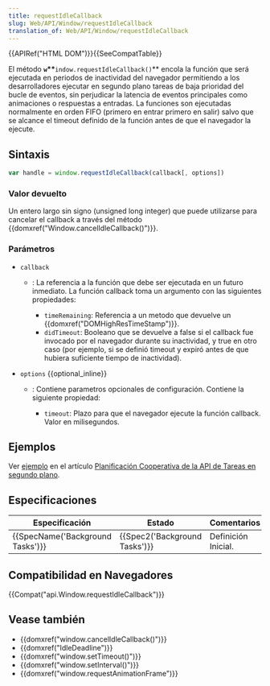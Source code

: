 ```yaml
---
title: requestIdleCallback
slug: Web/API/Window/requestIdleCallback
translation_of: Web/API/Window/requestIdleCallback
---
```

{{APIRef("HTML DOM")}}{{SeeCompatTable}}

El método **`w`\*\***`indow.requestIdleCallback()`\*\* encola la función que será ejecutada en periodos de inactividad del navegador permitiendo a los desarrolladores ejecutar en segundo plano tareas de baja prioridad del bucle de eventos, sin perjudicar la latencia de eventos principales como animaciones o respuestas a entradas. La funciones son ejecutadas normalmente en orden FIFO (primero en entrar primero en salir) salvo que se alcance el timeout definido de la función antes de que el navegador la ejecute.

## Sintaxis

```js
var handle = window.requestIdleCallback(callback[, options])
```

### Valor devuelto

Un entero largo sin signo (unsigned long integer) que puede utilizarse para cancelar el callback a través del método {{domxref("Window.cancelIdleCallback()")}}.

### Parámetros

- `callback`

  - : La referencia a la función que debe ser ejecutada en un futuro inmediato. La función callback toma un argumento con las siguientes propiedades:

    - `timeRemaining`: Referencia a un metodo que devuelve un {{domxref("DOMHighResTimeStamp")}}.
    - `didTimeout`: Booleano que se devuelve a false si el callback fue invocado por el navegador durante su inactividad, y true en otro caso (por ejemplo, si se definió timeout y expiró antes de que hubiera suficiente tiempo de inactividad).

- `options` {{optional_inline}}

  - : Contiene parametros opcionales de configuración. Contiene la siguiente propiedad:

    - `timeout`: Plazo para que el navegador ejecute la función callback. Valor en milisegundos.

## Ejemplos

Ver [ejemplo](/es/docs/Web/API/Background_Tasks_API#Example) en el artículo [Planificación Cooperativa de la API de Tareas en segundo plano](/es/docs/Web/API/Background_Tasks_API).

## Especificaciones

| Especificación                               | Estado                                   | Comentarios         |
| -------------------------------------------- | ---------------------------------------- | ------------------- |
| {{SpecName('Background Tasks')}} | {{Spec2('Background Tasks')}} | Definición Inicial. |

## Compatibilidad en Navegadores

{{Compat("api.Window.requestIdleCallback")}}

## Vease también

- {{domxref("window.cancelIdleCallback()")}}
- {{domxref("IdleDeadline")}}
- {{domxref("window.setTimeout()")}}
- {{domxref("window.setInterval()")}}
- {{domxref("window.requestAnimationFrame")}}
